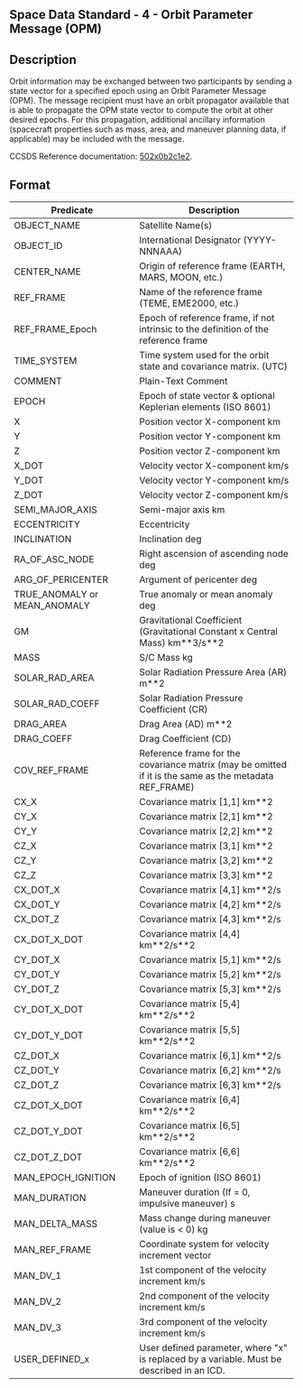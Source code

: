 ## Space Data Standard - 4 - Orbit Parameter Message (OPM)

## Description

Orbit information may be exchanged between two participants by sending a state
vector for a specified epoch using an Orbit Parameter Message (OPM).
The message recipient must have an orbit propagator available that is able to propagate the
OPM state vector to compute the orbit at other desired epochs. For this propagation,
additional ancillary information (spacecraft properties such as mass, area, and maneuver
planning data, if applicable) may be included with the message.

CCSDS Reference documentation: [502x0b2c1e2](https://public.ccsds.org/Pubs/502x0b2c1e2.pdf).

## Format

|Predicate |Description |
---|---|
OBJECT\_NAME|Satellite Name(s)|
OBJECT\_ID|International Designator (YYYY-NNNAAA)|
CENTER\_NAME|Origin of reference frame (EARTH, MARS, MOON, etc.)|
REF\_FRAME|Name of the reference frame (TEME, EME2000, etc.)|
REF\_FRAME\_Epoch|Epoch of reference frame, if not intrinsic to the definition of the reference frame|
TIME\_SYSTEM|Time system used for the orbit state and covariance matrix. (UTC)|
COMMENT|Plain-Text Comment|
EPOCH|Epoch of state vector & optional Keplerian elements (ISO 8601)|
X|Position vector X-component km
Y|Position vector Y-component km
Z|Position vector Z-component km
X\_DOT|Velocity vector X-component km/s
Y\_DOT|Velocity vector Y-component km/s
Z\_DOT| Velocity vector Z-component km/s
SEMI\_MAJOR\_AXIS|Semi-major axis km|
ECCENTRICITY|Eccentricity|
INCLINATION|Inclination deg|
RA\_OF\_ASC\_NODE|Right ascension of ascending node deg|
ARG\_OF\_PERICENTER|Argument of pericenter deg|
TRUE\_ANOMALY or MEAN\_ANOMALY|True anomaly or mean anomaly deg|
GM|Gravitational Coefficient (Gravitational Constant x Central Mass) km\*\*3/s\*\*2|
MASS|S/C Mass kg|
SOLAR\_RAD\_AREA|Solar Radiation Pressure Area (AR) m\*\*2|
SOLAR\_RAD\_COEFF|Solar Radiation Pressure Coefficient (CR)|
DRAG\_AREA|Drag Area (AD) m\*\*2|
DRAG\_COEFF|Drag Coefficient (CD)|
COV\_REF\_FRAME|Reference frame for the covariance matrix (may be omitted if it is the same as the metadata REF\_FRAME)|
CX\_X|Covariance matrix [1,1] km\*\*2|
CY\_X|Covariance matrix [2,1] km\*\*2|
CY\_Y|Covariance matrix [2,2] km\*\*2|
CZ\_X|Covariance matrix [3,1] km\*\*2|
CZ\_Y|Covariance matrix [3,2] km\*\*2|
CZ\_Z|Covariance matrix [3,3] km\*\*2|
CX\_DOT\_X|Covariance matrix [4,1] km\*\*2/s|
CX\_DOT\_Y|Covariance matrix [4,2] km\*\*2/s|
CX\_DOT\_Z|Covariance matrix [4,3] km\*\*2/s|
CX\_DOT\_X\_DOT|Covariance matrix [4,4] km\*\*2/s\*\*2|
CY\_DOT\_X|Covariance matrix [5,1] km\*\*2/s|
CY\_DOT\_Y|Covariance matrix [5,2] km\*\*2/s|
CY\_DOT\_Z|Covariance matrix [5,3] km\*\*2/s|
CY\_DOT\_X\_DOT|Covariance matrix [5,4] km\*\*2/s\*\*2|
CY\_DOT\_Y\_DOT|Covariance matrix [5,5] km\*\*2/s\*\*2|
CZ\_DOT\_X|Covariance matrix [6,1] km\*\*2/s|
CZ\_DOT\_Y|Covariance matrix [6,2] km\*\*2/s|
CZ\_DOT\_Z|Covariance matrix [6,3] km\*\*2/s|
CZ\_DOT\_X\_DOT|Covariance matrix [6,4] km\*\*2/s\*\*2|
CZ\_DOT\_Y\_DOT|Covariance matrix [6,5] km\*\*2/s\*\*2|
CZ\_DOT\_Z\_DOT|Covariance matrix [6,6] km\*\*2/s\*\*2|
MAN_EPOCH_IGNITION| Epoch of ignition (ISO 8601)|
MAN_DURATION|Maneuver duration (If = 0, impulsive maneuver) s|
MAN_DELTA_MASS|Mass change during maneuver (value is < 0) kg|
MAN_REF_FRAME|Coordinate system for velocity increment vector|
MAN_DV_1|1st component of the velocity increment km/s|
MAN_DV_2|2nd component of the velocity increment km/s|
MAN_DV_3|3rd component of the velocity increment km/s|
USER\_DEFINED\_x|User defined parameter, where "x" is replaced by a variable. Must be described in an ICD.|
